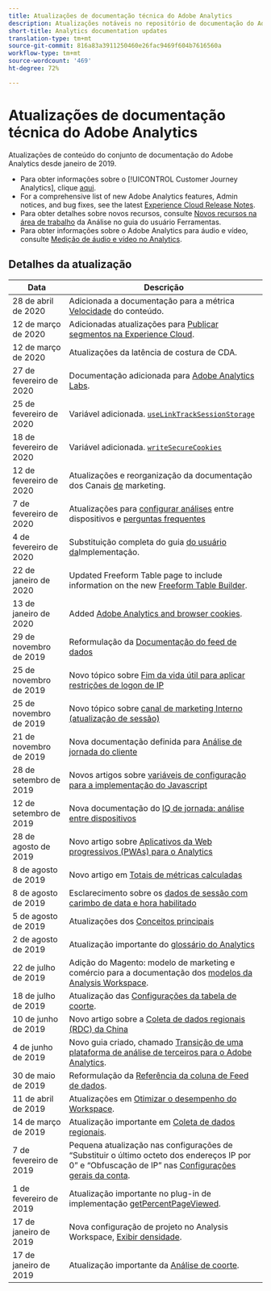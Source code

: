 ```yaml
---
title: Atualizações de documentação técnica do Adobe Analytics
description: Atualizações notáveis no repositório de documentação do Adobe Analytics.
short-title: Analytics documentation updates
translation-type: tm+mt
source-git-commit: 816a83a3911250460e26fac9469f604b7616560a
workflow-type: tm+mt
source-wordcount: '469'
ht-degree: 72%

---
```



# Atualizações de documentação técnica do Adobe Analytics

Atualizações de conteúdo do conjunto de documentação do Adobe Analytics desde janeiro de 2019.

* Para obter informações sobre o [!UICONTROL Customer Journey Analytics], clique [aqui](https://docs.adobe.com/content/help/en/analytics-platform/using/cja-landing.html).
* For a comprehensive list of new Adobe Analytics features, Admin notices, and bug fixes, see the latest [Experience Cloud Release Notes](https://docs.adobe.com/content/help/pt-BR/release-notes/experience-cloud/current.html).
* Para obter detalhes sobre novos recursos, consulte [Novos recursos na área de trabalho](/help/analyze/analysis-workspace/new-features-in-analysis-workspace.md) da Análise no guia do usuário Ferramentas.
* Para obter informações sobre o Adobe Analytics para áudio e vídeo, consulte [Medição de áudio e vídeo no Analytics](https://docs.adobe.com/content/help/pt-BR/media-analytics/using/media-overview.html).

## Detalhes da atualização

| Data | Descrição |
|---|---|
| 28 de abril de 2020 | Adicionada a documentação para a métrica [Velocidade](/help/components/c-variables/c-metrics/metrics-content-velocity.md) do conteúdo. |
| 12 de março de 2020 | Adicionadas atualizações para [Publicar segmentos na Experience Cloud](/help/components/c-segmentation/c-segmentation-workflow/seg-publish.md). |
| 12 de março de 2020 | Atualizações da latência de costura de CDA. |
| 27 de fevereiro de 2020 | Documentação adicionada para [Adobe Analytics Labs](https://docs.adobe.com/content/help/pt-BR/analytics/analyze/tech-previews/overview.html). |
| 25 de fevereiro de 2020 | Variável adicionada. [`useLinkTrackSessionStorage`](/help/implement/vars/config-vars/uselinktracksessionstorage.md) |
| 18 de fevereiro de 2020 | Variável adicionada. [`writeSecureCookies`](/help/implement/vars/config-vars/writesecurecookies.md) |
| 12 de fevereiro de 2020 | Atualizações e reorganização da documentação dos Canais [de](/help/components/c-marketing-channels/c-getting-started-mchannel.md) marketing. |
| 7 de fevereiro de 2020 | Atualizações para [configurar análises](../components/cda/cda-setup.md) entre dispositivos e [perguntas frequentes](../components/cda/cda-faq.md) |
| 4 de fevereiro de 2020 | Substituição completa do guia [do usuário da](../implement/home.md)Implementação. |
| 22 de janeiro de 2020 | Updated Freeform Table page to include information on the new [Freeform Table Builder](/help/analyze/analysis-workspace/visualizations/freeform-table.md). |
| 13 de janeiro de 2020 | Added [Adobe Analytics and browser cookies](../technotes/cookies.md). |
| 29 de novembro de 2019 | Reformulação da [Documentação do feed de dados](/help/export/analytics-data-feed/data-feed-overview.md) |
| 25 de novembro de 2019 | Novo tópico sobre [Fim da vida útil para aplicar restrições de logon de IP](https://docs.adobe.com/content/help/pt-BR/analytics/admin/company-settings/login-restrictions-eol.html) |
| 25 de novembro de 2019 | Novo tópico sobre [canal de marketing Interno (atualização de sessão)](https://docs.adobe.com/content/help/pt-BR/analytics/components/marketing-channels/session-refresh.html) |
| 21 de novembro de 2019 | Nova documentação definida para [Análise de jornada do cliente](https://docs.adobe.com/content/help/en/analytics-platform/using/cja-landing.html) |
| 28 de setembro de 2019 | Novos artigos sobre [variáveis de configuração para a implementação do Javascript](https://docs.adobe.com/content/help/pt-BR/analytics/implementation/javascript-implementation/variables-analytics-reporting/configuration-variables.html) |
| 12 de setembro de 2019 | Nova documentação do [IQ de jornada: análise entre dispositivos](https://docs.adobe.com/content/help/pt-BR/analytics/components/cda/cda-home.html) |
| 28 de agosto de 2019 | Novo artigo sobre [Aplicativos da Web progressivos (PWAs) para o Analytics](https://docs.adobe.com/content/help/pt-BR/analytics/analyze/pwa/pwa.html) |
| 8 de agosto de 2019 | Novo artigo em [Totais de métricas calculadas](/help/components/c-calcmetrics/cm-totals.md) |
| 8 de agosto de 2019 | Esclarecimento sobre os [dados de sessão com carimbo de data e hora habilitado](/help/admin/admin/timestamp-optional.md) |
| 5 de agosto de 2019 | Atualizações dos [Conceitos principais](/help/analyze/reports-analytics/key-concepts.md) |
| 2 de agosto de 2019 | Atualização importante do [glossário do Analytics](/help/technotes/terms.md) |
| 22 de julho de 2019 | Adição do Magento: modelo de marketing e comércio para a documentação dos [modelos da Analysis Workspace](/help/analyze/analysis-workspace/build-workspace-project/starter-projects.md). |
| 18 de julho de 2019 | Atualização das [Configurações da tabela de coorte](/help/analyze/analysis-workspace/visualizations/cohort-table/t-cohort.md). |
| 10 de junho de 2019 | Novo artigo sobre a [Coleta de dados regionais (RDC) da China](https://docs.adobe.com/content/help/en/analytics/technotes/rdc/rdc-china.html) |
| 4 de junho de 2019 | Novo guia criado, chamado [Transição de uma plataforma de análise de terceiros para o Adobe Analytics](/help/technotes/ga-to-aa/home.md). |
| 30 de maio de 2019 | Reformulação da [Referência da coluna de Feed de dados](/help/export/analytics-data-feed/c-df-contents/datafeeds-reference.md). |
| 11 de abril de 2019 | Atualizações em [Otimizar o desempenho do Workspace](/help/analyze/analysis-workspace/workspace-faq/optimizing-performance.md). |
| 14 de março de 2019 | Atualização importante em [Coleta de dados regionais](/help/technotes/rdc/regional-data-collection.md). |
| 7 de fevereiro de 2019 | Pequena atualização nas configurações de “Substituir o último octeto dos endereços IP por 0” e “Obfuscação de IP” nas [Configurações gerais da conta](/help/admin/admin/general-acct-settings-admin.md). |
| 1 de fevereiro de 2019 | Atualização importante no plug-in de implementação [getPercentPageViewed](../implement/vars/plugins/getpercentpageviewed.md). |
| 17 de janeiro de 2019 | Nova configuração de projeto no Analysis Workspace, [Exibir densidade](/help/analyze/analysis-workspace/build-workspace-project/view-density.md). |
| 17 de janeiro de 2019 | Atualização importante da [Análise de coorte](/help/analyze/analysis-workspace/visualizations/cohort-table/cohort-analysis.md). |
